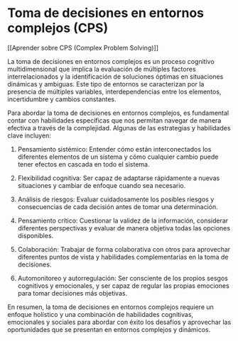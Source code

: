 # Toma de decisiones en entornos complejos (CPS)

[[Aprender sobre CPS (Complex Problem Solving)]]

La toma de decisiones en entornos complejos es un proceso cognitivo multidimensional que implica la evaluación de múltiples factores interrelacionados y la identificación de soluciones óptimas en situaciones dinámicas y ambiguas. Este tipo de entornos se caracterizan por la presencia de múltiples variables, interdependencias entre los elementos, incertidumbre y cambios constantes.

Para abordar la toma de decisiones en entornos complejos, es fundamental contar con habilidades específicas que nos permitan navegar de manera efectiva a través de la complejidad. Algunas de las estrategias y habilidades clave incluyen:

1. Pensamiento sistémico: Entender cómo están interconectados los diferentes elementos de un sistema y cómo cualquier cambio puede tener efectos en cascada en todo el sistema.

2. Flexibilidad cognitiva: Ser capaz de adaptarse rápidamente a nuevas situaciones y cambiar de enfoque cuando sea necesario.

3. Análisis de riesgos: Evaluar cuidadosamente los posibles riesgos y consecuencias de cada decisión antes de tomar una determinación.

4. Pensamiento crítico: Cuestionar la validez de la información, considerar diferentes perspectivas y evaluar de manera objetiva todas las opciones disponibles.

5. Colaboración: Trabajar de forma colaborativa con otros para aprovechar diferentes puntos de vista y habilidades complementarias en la toma de decisiones.

6. Automonitoreo y autorregulación: Ser consciente de los propios sesgos cognitivos y emocionales, y ser capaz de regular las propias emociones para tomar decisiones más objetivas.

En resumen, la toma de decisiones en entornos complejos requiere un enfoque holístico y una combinación de habilidades cognitivas, emocionales y sociales para abordar con éxito los desafíos y aprovechar las oportunidades que se presentan en entornos complejos y dinámicos.
